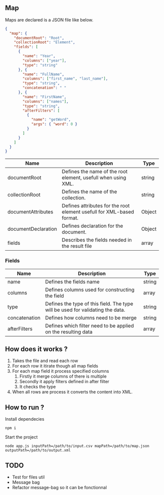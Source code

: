 ## Map

Maps are declared is a JSON file like below.

```json
{
  "map": {
    "documentRoot": "Root",
    "collectionRoot": "Element",
    "fields": [
      {
        "name": "Year",
        "columns": ["year"],
        "type": "string"
      }, {
        "name": "FullName",
        "columns": ["first_name", "last_name"],
        "type": "string",
        "concatenation": " "
      }, {
        "name": "FirstName",
        "columns": ["names"],
        "type": "string",
        "afterFilters": [
          {
            "name": "getWord",
            "args": { "word": 0 }
          }
        ]
      }
    ]
  }
}
```

|Name|Description|Type|
|-|-|-|
|documentRoot|Defines the name of the root element, usefull when using XML.|string|
|collectionRoot|Defines the name of the collection.|string|
|documentAttributes|Defines attributes for the root element usefull for XML-based format.|Object|
|documentDeclaration|Defines declaration for the document.|Object|
|fields|Describes the fields needed in the result file|array|

### Fields

|Name|Description|Type|
|-|-|-|
|name|Defines the fields name|string
|columns|Defines columns used for constructing the field|array
|type|Defines the type of this field. The type will be used for validating the data.|string
|concatenation|Defines how columns need to be merge|string
|afterFilters|Defines which filter need to be applied on the resulting data|array

## How does it works ?

1. Takes the file and read each row
2. For each row it itirate though all map fields
3. For each map field it process specified columns
   1. Firstly it merge columns of there is multiple
   2. Secondly it apply filters defined in after filter
   3. It checks the type
4. When all rows are process it converts the content into XML.

## How to run ?

Install dependecies
```shell
npm i
```

Start the project
```shell
node app.js inputPath=/path/to/input.csv mapPath=/path/to/map.json outputPath=/path/to/output.xml
```

## TODO

- Test for files util
- Message bag
- Refactor message-bag so it can be fonctionnal
